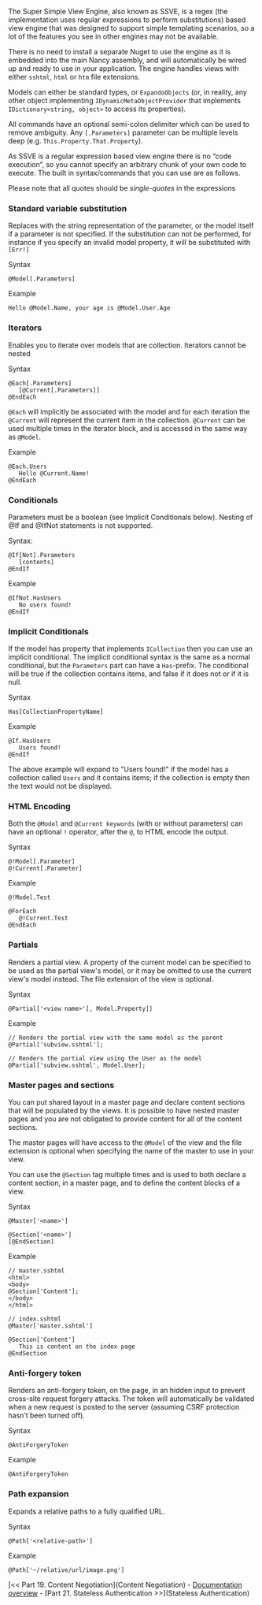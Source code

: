 The Super Simple View Engine, also known as SSVE, is a regex (the implementation uses regular expressions to perform substitutions) based view engine that was designed to support simple templating scenarios, so a lot of the features you see in other engines may not be available.

There is no need to install a separate Nuget to use the engine as it is embedded into the main Nancy assembly, and will automatically be wired up and ready to use in your application. The engine handles views with either `sshtml`, `html` or `htm` file extensions.

Models can either be standard types, or `ExpandoObjects` (or, in reality, any other object implementing `IDynamicMetaObjectProvider` that implements `IDictionary<string, object>` to access its properties).

All commands have an optional semi-colon delimiter which can be used to remove ambiguity. Any `[.Parameters]` parameter can be multiple levels deep (e.g. `This.Property.That.Property`).

As SSVE is a regular expression based view engine there is no “code execution”, so you cannot specify an arbitrary chunk of your own code to execute. The built in syntax/commands that you can use are as follows.

Please note that all quotes should be _single-quotes_ in the expressions

### Standard variable substitution
Replaces with the string representation of the parameter, or the model itself if a parameter is not specified. If the substitution can not be performed, for instance if you specify an invalid model property, it will be substituted with `[Err!]`

Syntax
```
@Model[.Parameters]
```

Example
```
Hello @Model.Name, your age is @Model.User.Age
```

### Iterators
Enables you to iterate over models that are collection. Iterators cannot be nested 

Syntax
```
@Each[.Parameters]
   [@Current[.Parameters]]
@EndEach
```

`@Each` will implicitly be associated with the model and for each iteration the `@Current` will represent the current item in the collection. `@Current` can be used multiple times in the iterator block, and is accessed in the same way as `@Model`.

Example
```
@Each.Users
   Hello @Current.Name!
@EndEach
```

### Conditionals
Parameters must be a boolean (see Implicit Conditionals below). Nesting of @If and @IfNot statements is not supported.


Syntax: 
```
@If[Not].Parameters
   [contents]
@EndIf
```

Example
```
@IfNot.HasUsers
   No users found!
@EndIf
```

### Implicit Conditionals
If the model has property that implements `ICollection` then you can use an implicit conditional. The implicit conditional syntax is the same as a normal conditional, but the `Parameters` part can have a `Has`-prefix. The conditional will be true if the collection contains items, and false if it does not or if it is null.

Syntax
```
Has[CollectionPropertyName]
```

Example
```
@If.HasUsers
   Users found!
@EndIf
```

The above example will expand to "Users found!" if the model has a collection called `Users` and it contains items; if the collection is empty then the text would not be displayed.

### HTML Encoding
Both the `@Model` and `@Current keywords` (with or without parameters) can have an optional `!` operator, after the `@`, to HTML encode the output.

Syntax
```
@!Model[.Parameter]
@!Current[.Parameter]
```

Example
```
@!Model.Test

@ForEach
   @!Current.Test
@EndEach
```

### Partials
Renders a partial view. A property of the current model can be specified to be used as the partial view's model, or it may be omitted to use the current view's model instead. The file extension of the view is optional.

Syntax
```
@Partial['<view name>'[, Model.Property]]
```

Example
```
// Renders the partial view with the same model as the parent
@Partial['subview.sshtml'];

// Renders the partial view using the User as the model
@Partial['subview.sshtml', Model.User];
```
### Master pages and sections
You can put shared layout in a master page and declare content sections that will be populated by the views. It is possible to have nested master pages and you are not obligated to provide content for all of the content sections.

The master pages will have access to the `@Model` of the view and the file extension is optional when specifying the name of the master to use in your view.

You can use the `@Section` tag multiple times and is used to both declare a content section, in a master page, and to define the content blocks of a view.

Syntax
```
@Master['<name>']

@Section['<name>']
[@EndSection]
```

Example
```
// master.sshtml
<html>
<body>
@Section['Content'];
</body>
</html>

// index.sshtml
@Master['master.sshtml']

@Section['Content']
   This is content on the index page
@EndSection
```

### Anti-forgery token
Renders an anti-forgery token, on the page, in an hidden input to prevent cross-site request forgery attacks. The token will automatically be validated when a new request is posted to the server (assuming CSRF protection hasn’t been turned off).

Syntax
```
@AntiForgeryToken
```

Example
```
@AntiForgeryToken
```

### Path expansion
Expands a relative paths to a fully qualified URL. 

Syntax
```
@Path['<relative-path>']
```

Example
```
@Path['~/relative/url/image.png']
```


[<< Part 19. Content Negotiation](Content Negotiation) - [Documentation overview](Documentation) - [Part 21. Stateless Authentication >>](Stateless Authentication)